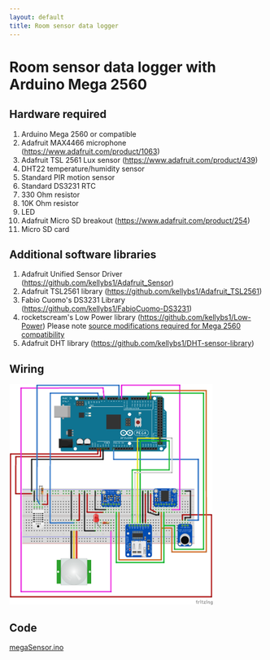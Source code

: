 ```yaml
---
layout: default
title: Room sensor data logger
---
```


#  Room sensor data logger with Arduino Mega 2560

## Hardware required
1. Arduino Mega 2560 or compatible
2. Adafruit MAX4466 microphone (https://www.adafruit.com/product/1063)
3. Adafruit TSL 2561 Lux sensor (https://www.adafruit.com/product/439)
4. DHT22 temperature/humidity sensor
5. Standard PIR motion sensor
6. Standard DS3231 RTC
7. 330 Ohm resistor
8. 10K Ohm resistor
9. LED
10. Adafruit Micro SD breakout (https://www.adafruit.com/product/254)
11. Micro SD card

## Additional software libraries
1. Adafruit Unified Sensor Driver (https://github.com/kellybs1/Adafruit_Sensor)
2. Adafruit TSL2561 library (https://github.com/kellybs1/Adafruit_TSL2561)
3. Fabio Cuomo's DS3231 Library (https://github.com/kellybs1/FabioCuomo-DS3231)
4. rocketscream's Low Power library (https://github.com/kellybs1/Low-Power)  Please note <a href="https://github.com/OtagoPolytechnic/ThingsNetworkDunedin/blob/gh-pages/development/roomSensor/PartExamples/rtcLEDLowPowSleep/Modifying%20Low-Power%20library%20for%20Mega%202560.md">source modifications required for Mega 2560 compatibility</a>
5. Adafruit DHT library (https://github.com/kellybs1/DHT-sensor-library)

## Wiring

<img src="megaSensorFritzing_bb.png" width="400">

## Code

<a href ="megaSensor.ino">megaSensor.ino</a>
